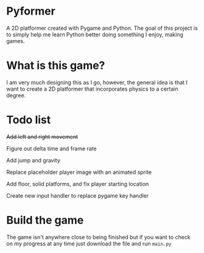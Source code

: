 # Pyformer

A 2D platformer created with Pygame and Python. The goal of this project is to simply help me learn Python better doing something I enjoy, making games.

# What is this game?

I am very much designing this as I go, however, the general idea is that I want to create a 2D platformer that incorporates physics
to a certain degree.

# Todo list 

~~Add left and right movement~~

Figure out delta time and frame rate

Add jump and gravity

Replace placeholder player image with an animated sprite

Add floor, solid platforms, and fix player starting location

Create new input handler to replace pygame key handler


# Build the game

The game isn't anywhere close to being finished but if you want to check on my progress at any time just download the file and run
`main.py`

